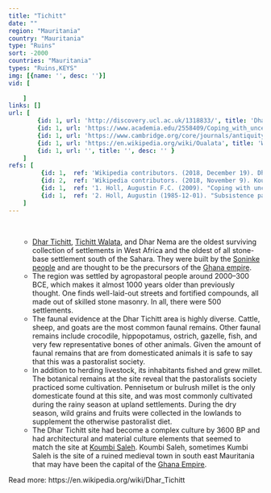 ```yaml
---
title: "Tichitt"
date: ""
region: "Mauritania"
country: "Mauritania" 
type: "Ruins"
sort: -2000
countries: "Mauritania"
types: "Ruins,KEYS"
img: [{name: '', desc: ''}]
vid: [
        
    ]
links: []
url: [
        {id: 1, url: 'http://discovery.ucl.ac.uk/1318833/', title: 'Dhar Nema: from early agriculture to metallurgy in southeastern Mauritania', desc: '' },
        {id: 1, url: 'https://www.academia.edu/2558409/Coping_with_uncertainty_Neolithic_life_in_the_Dhar_Tichitt-Walata_Mauritania_ca._4000_2300_BP_', title: 'Coping with uncertainty: Neolithic life in the DharTichitt-Walata, Mauritania, (ca.4000–2300 BP)', desc: '' },
        {id: 1, url: 'https://www.cambridge.org/core/journals/antiquity/article/malian-lakes-region-redefined-archaeological-survey-of-the-gorbi-valley/130FA79106C62F9C5B1FAAC9C8E6AAAE/core-reader', title: 'The Malian Lakes Region redefined: archaeological survey of the Gorbi Valley', desc: '' },
        {id: 1, url: 'https://en.wikipedia.org/wiki/Oualata', title: 'Walata', desc: 'Oualata or Walata (Arabic: ولاته‎) (also Biru in 17th century chronicles) is a small oasis town in southeast Mauritania, located at the eastern end of the Aoukar basin. Oualata was important as a caravan city in the thirteenth and fourteenth centuries as the southern terminus of a trans-Saharan trade route and now it is a World Heritage Site.' },
        {id: 1, url: '', title: '', desc: '' }
    ]
refs: [
         {id: 1,  ref: 'Wikipedia contributors. (2018, December 19). Dhar Tichitt. In Wikipedia, The Free Encyclopedia. Retrieved 22:16, February 3, 2019, from ', url: 'https://en.wikipedia.org/w/index.php?title=Dhar_Tichitt&oldid=874461566'},
         {id: 2,  ref: 'Wikipedia contributors. (2018, November 9). Koumbi Saleh. In Wikipedia, The Free Encyclopedia. Retrieved 22:16, February 3, 2019, from ', url: 'https://en.wikipedia.org/w/index.php?title=Koumbi_Saleh&oldid=868049849'},
         {id: 1,  ref: '1. Holl, Augustin F.C. (2009). "Coping with uncertainty: Neolithic life in the Dhar Tichitt-Walata, Mauritania, (ca. 4000–2300 BP)". Comptes Rendus Geoscience. 341 (8–9): 703–712. doi:10.1016/j.crte.2009.04.005', url: ''},
         {id: 1,  ref: '2. Holl, Augustin (1985-12-01). "Subsistence patterns of the Dhar Tichitt Neolithic, Mauritania". African Archaeological Review. 3 (1): 151–162. doi:10.1007/BF01117458. ISSN 0263-0338.', url: ''}
    ]
---
```

<br/>
<div>
    <ul><ul>
        <li>
<a href="https://en.wikipedia.org/wiki/Dhar_Tichitt">Dhar Tichitt</a>, <a href="https://en.wikipedia.org/wiki/Oualata">Tichitt Walata</a>, and Dhar Nema  are the oldest surviving collection of settlements in West Africa and the oldest of all stone-base settlement south of the Sahara. They were built by the <a href="https://en.wikipedia.org/wiki/Soninke_people">Soninke people</a> and are thought to be the precursors of the <a href="https://en.wikipedia.org/wiki/Ghana_Empire">Ghana empire</a>. 
        </li>
        <li>
The region was settled by agropastoral people around 2000–300 BCE, which makes it almost 1000 years older than previously thought. One finds well-laid-out streets and fortified compounds, all made out of skilled stone masonry. In all, there were 500 settlements.
        </li>
        <li>
The faunal evidence at the Dhar Tichitt area is highly diverse. Cattle, sheep, and goats are the most common faunal remains. Other faunal remains include crocodile, hippopotamus, ostrich, gazelle, fish, and very few representative bones of other animals. Given the amount of faunal remains that are from domesticated animals it is safe to say that this was a pastoralist society. 
        </li>
        <li>
In addition to herding livestock, its inhabitants fished and grew millet. The botanical remains at the site reveal that the pastoralists society practiced some cultivation. Pennisetum or bulrush millet is the only domesticate found at this site, and was most commonly cultivated during the rainy season at upland settlements. During the dry season, wild grains and fruits were collected in the lowlands to supplement the otherwise pastoralist diet.
        </li>
        <li>
The Dhar Tichitt site had become a complex culture by 3600 BP and had architectural and material culture elements that seemed to match the site at <a href="https://en.wikipedia.org/wiki/Koumbi_Saleh">Koumbi Saleh</a>. Koumbi Saleh, sometimes Kumbi Saleh is the site of a ruined medieval town in south east Mauritania that may have been the capital of the <a href="https://en.wikipedia.org/wiki/Ghana_Empire">Ghana Empire</a>.
        </li>
    </ul></ul>
</div>
Read more: https://en.wikipedia.org/wiki/Dhar_Tichitt